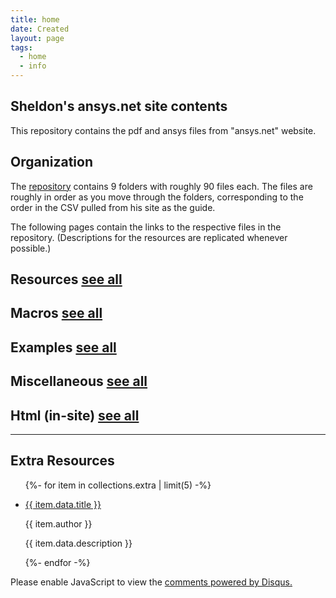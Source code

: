 ```yaml
---
title: home
date: Created
layout: page
tags:
  - home
  - info
---
```


## Sheldon's ansys.net site contents

This repository contains the pdf and ansys files from "ansys.net" website.

## Organization

The [repository](https://github.com/affinitylinks/ansys.net) contains 9 folders with roughly 90 files each. The files are roughly in order as you move through the folders, corresponding to the order in the CSV pulled from his site as the guide.

The following pages contain the links to the respective files in the repository. (Descriptions for the resources are replicated whenever possible.)

<div>
<h2 class="text-center"> Resources <a href="/resources/0" class="btn btn-sm btn-outline-primary">see all</a></h2>

<!-- <ul class="list-group">

{%- for item in resources | limit(5) -%}

<li class="list-group-item">

<a href="{{item.url | url }}" target="_blank">{{ item.title }}</a>

<p class="font-italic">{{ item.author }}</p>

{{ item.description }}

</li>

{%- endfor -%}

</ul> -->
</div>

<div>
<h2 class="text-center"> Macros <a href="/macros/0" class="btn btn-sm btn-outline-primary">see all</a></h2>

<!-- <ul class="list-group">

{%- for item in macros | limit(5) -%}

<li class="list-group-item">

<a href="{{item.url | url }}" target="_blank">{{ item.title }}</a>

<p class="font-italic">{{ item.author }}</p>

{{ item.description }}

</li>

{%- endfor -%}

</ul> -->
</div>

<div>
<h2 class="text-center"> Examples <a href="/examples/0" class="btn btn-sm btn-outline-primary">see all</a></h2>

<!-- <ul class="list-group">

{%- for item in examples | limit(5) -%}

<li class="list-group-item">

<a href="{{item.url | url }}" target="_blank">{{ item.title }}</a>

<p class="font-italic">{{ item.author }}</p>

{{ item.description }}

</li>

{%- endfor -%}

</ul> -->
</div>

<div>
<h2 class="text-center"> Miscellaneous <a href="/miscellaneous/0" class="btn btn-sm btn-outline-primary">see all</a></h2>

<!-- <ul class="list-group">

{%- for item in misc | limit(5) -%}

<li class="list-group-item">

<a href="{{item.url | url }}" target="_blank">{{ item.title }}</a>

<p class="font-italic">{{ item.author }}</p>

{{ item.description }}

</li>

{%- endfor -%}

</ul> -->
</div>

<div>
<h2 class="text-center"> Html (in-site) <a href="/html/0" class="btn btn-sm btn-outline-primary">see all</a></h2>

<!-- <ul class="list-group">

{%- for item in collections.html | limit(5) -%}

<li class="list-group-item">

<a href="{{item.url | url }}">{{ item.data.title }}</a>

<p class="font-italic">{{ item.author }}</p>

{{ item.data.description }}

</li>

{%- endfor -%}

</ul> -->
</div>

<hr>

<div>
<h2 class="text-center"> Extra Resources </h2>

<ul class="list-group">

{%- for item in collections.extra | limit(5) -%}

<li class="list-group-item">

<a href="{{item.url | url }}">{{ item.data.title }}</a>

<p class="font-italic">{{ item.author }}</p>

{{ item.data.description }}

</li>

{%- endfor -%}

</ul>
</div>

<div id="disqus_thread"></div>
<script>
    /**
    *  RECOMMENDED CONFIGURATION VARIABLES: EDIT AND UNCOMMENT THE SECTION BELOW TO INSERT DYNAMIC VALUES FROM YOUR PLATFORM OR CMS.
    *  LEARN WHY DEFINING THESE VARIABLES IS IMPORTANT: https://disqus.com/admin/universalcode/#configuration-variables    */
    var disqus_config = function () {
    this.page.url = ansys.netlify.app;  // Replace PAGE_URL with your page's canonical URL variable
    this.page.identifier = siteHome; // Replace PAGE_IDENTIFIER with your page's unique identifier variable
    };
    (function() { // DON'T EDIT BELOW THIS LINE
    var d = document, s = d.createElement('script');
    s.src = 'https://ansysx.disqus.com/embed.js';
    s.setAttribute('data-timestamp', +new Date());
    (d.head || d.body).appendChild(s);
    })();
</script>
<noscript>Please enable JavaScript to view the <a href="https://disqus.com/?ref_noscript">comments powered by Disqus.</a></noscript>
